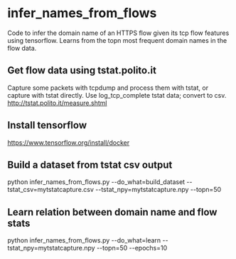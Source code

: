 # infer_names_from_flows
Code to infer the domain name of an HTTPS flow given its tcp flow features using tensorflow. Learns from the topn most frequent domain names in the flow data. 


## Get flow data using tstat.polito.it
Capture some packets with tcpdump and process them with tstat, or capture with tstat directly. Use log_tcp_complete tstat data; convert to csv. http://tstat.polito.it/measure.shtml

## Install tensorflow
https://www.tensorflow.org/install/docker

## Build a dataset from tstat csv output
python infer_names_from_flows.py --do_what=build_dataset --tstat_csv=mytstatcapture.csv --tstat_npy=mytstatcapture.npy --topn=50

## Learn relation between domain name and flow stats
python infer_names_from_flows.py --do_what=learn --tstat_npy=mytstatcapture.npy --topn=50 --epochs=10
